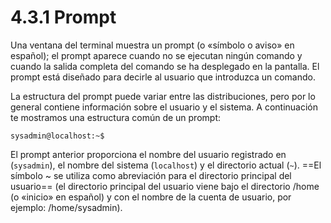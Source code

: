 # 4.3.1 Prompt
Una ventana del terminal muestra un prompt (o «símbolo o aviso» en español); el prompt aparece cuando no se ejecutan ningún comando y cuando la salida completa del comando se ha desplegado en la pantalla. El prompt está diseñado para decirle al usuario que introduzca un comando.

La estructura del prompt puede variar entre las distribuciones, pero por lo general contiene información sobre el usuario y el sistema. A continuación te mostramos una estructura común de un prompt:

	sysadmin@localhost:~$
	
El prompt anterior proporciona el nombre del usuario registrado en (`sysadmin`), el nombre del sistema (`localhost`) y el directorio actual (`~`). ==El símbolo ~ se utiliza como abreviación para el directorio principal del usuario== (el directorio principal del usuario viene bajo el directorio /home (o «inicio» en español) y con el nombre de la cuenta de usuario, por ejemplo: /home/sysadmin).